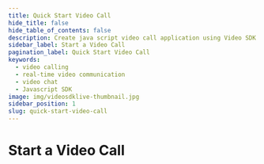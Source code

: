 ```yaml
---
title: Quick Start Video Call
hide_title: false
hide_table_of_contents: false
description: Create java script video call application using Video SDK.
sidebar_label: Start a Video Call
pagination_label: Quick Start Video Call
keywords:
  - video calling
  - real-time video communication
  - video chat
  - Javascript SDK
image: img/videosdklive-thumbnail.jpg
sidebar_position: 1
slug: quick-start-video-call
---
```


# Start a Video Call